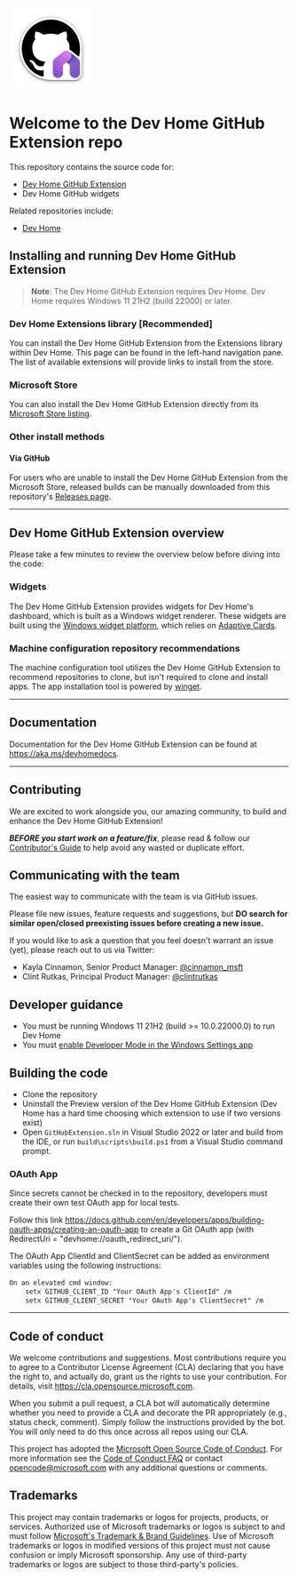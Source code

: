 ![image](https://github.com/microsoft/devhomegithubextension/blob/main/src/GitHubExtensionServer/Assets/StoreDisplay-150.png)

# Welcome to the Dev Home GitHub Extension repo

This repository contains the source code for:

* [Dev Home GitHub Extension](https://aka.ms/devhomegithubextension)
* Dev Home GitHub widgets

Related repositories include:

* [Dev Home](https://github.com/microsoft/devhome)

## Installing and running Dev Home GitHub Extension

> **Note**: The Dev Home GitHub Extension requires Dev Home. Dev Home requires Windows 11 21H2 (build 22000) or later.

### Dev Home Extensions library [Recommended]
You can install the Dev Home GitHub Extension from the Extensions library within Dev Home. This page can be found in the left-hand navigation pane. The list of available extensions will provide links to install from the store.

### Microsoft Store

You can also install the Dev Home GitHub Extension directly from its [Microsoft Store listing](https://aka.ms/devhomegithubextension).

### Other install methods

#### Via GitHub

For users who are unable to install the Dev Home GitHub Extension from the Microsoft Store, released builds can be manually downloaded from this repository's [Releases page](https://github.com/microsoft/devhomegithubextension/releases).

---

## Dev Home GitHub Extension overview

Please take a few minutes to review the overview below before diving into the code:

### Widgets

The Dev Home GitHub Extension provides widgets for Dev Home's dashboard, which is built as a Windows widget renderer. These widgets are built using the [Windows widget platform](https://learn.microsoft.com/windows/apps/design/widgets/), which relies on [Adaptive Cards](https://learn.microsoft.com/windows/apps/design/widgets/widgets-create-a-template).

### Machine configuration repository recommendations

The machine configuration tool utilizes the Dev Home GitHub Extension to recommend repositories to clone, but isn't required to clone and install apps. The app installation tool is powered by [winget](https://learn.microsoft.com/windows/package-manager/winget).

---

## Documentation

Documentation for the Dev Home GitHub Extension can be found at https://aka.ms/devhomedocs.

---

## Contributing

We are excited to work alongside you, our amazing community, to build and enhance the Dev Home GitHub Extension!

***BEFORE you start work on a feature/fix***, please read & follow our [Contributor's Guide](https://github.com/microsoft/devhomegithubextension/blob/main/CONTRIBUTING.md) to help avoid any wasted or duplicate effort.

## Communicating with the team

The easiest way to communicate with the team is via GitHub issues.

Please file new issues, feature requests and suggestions, but **DO search for similar open/closed preexisting issues before creating a new issue.**

If you would like to ask a question that you feel doesn't warrant an issue (yet), please reach out to us via Twitter:

* Kayla Cinnamon, Senior Product Manager: [@cinnamon_msft](https://twitter.com/cinnamon_msft)
* Clint Rutkas, Principal Product Manager: [@clintrutkas](https://twitter.com/clintrutkas)

## Developer guidance

* You must be running Windows 11 21H2 (build >= 10.0.22000.0) to run Dev Home
* You must [enable Developer Mode in the Windows Settings app](https://docs.microsoft.com/en-us/windows/uwp/get-started/enable-your-device-for-development)

## Building the code

* Clone the repository
* Uninstall the Preview version of the Dev Home GitHub Extension (Dev Home has a hard time choosing which extension to use if two versions exist)
* Open `GitHubExtension.sln` in Visual Studio 2022 or later and build from the IDE, or run `build\scripts\build.ps1` from a Visual Studio command prompt.

### OAuth App
Since secrets cannot be checked in to the repository, developers must create their own test OAuth app for local tests.

Follow this link https://docs.github.com/en/developers/apps/building-oauth-apps/creating-an-oauth-app to create a Git OAuth app (with RedirectUri = "devhome://oauth_redirect_uri/").

The OAuth App ClientId and ClientSecret can be added as environment variables using the following instructions:

    On an elevated cmd window:
        setx GITHUB_CLIENT_ID "Your OAuth App's ClientId" /m
        setx GITHUB_CLIENT_SECRET "Your OAuth App's ClientSecret" /m

---

## Code of conduct

We welcome contributions and suggestions. Most contributions require you to agree to a Contributor License Agreement (CLA) declaring that you have the right to, and actually do, grant us the rights to use your contribution. For details, visit https://cla.opensource.microsoft.com.

When you submit a pull request, a CLA bot will automatically determine whether you need to provide a CLA and decorate the PR appropriately (e.g., status check, comment). Simply follow the instructions provided by the bot. You will only need to do this once across all repos using our CLA.

This project has adopted the [Microsoft Open Source Code of Conduct](https://opensource.microsoft.com/codeofconduct/). For more information see the [Code of Conduct FAQ](https://opensource.microsoft.com/codeofconduct/faq/) or contact [opencode@microsoft.com](mailto:opencode@microsoft.com) with any additional questions or comments.

## Trademarks

This project may contain trademarks or logos for projects, products, or services. Authorized use of Microsoft trademarks or logos is subject to and must follow [Microsoft's Trademark & Brand Guidelines](https://www.microsoft.com/en-us/legal/intellectualproperty/trademarks/usage/general). Use of Microsoft trademarks or logos in modified versions of this project must not cause confusion or imply Microsoft sponsorship. Any use of third-party trademarks or logos are subject to those third-party's policies.
